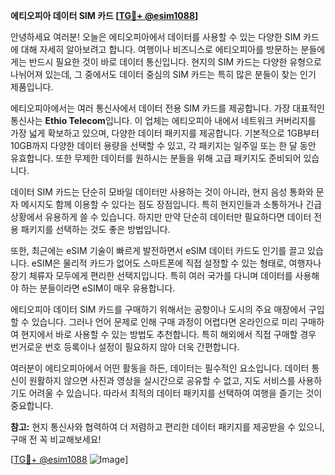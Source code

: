 **에티오피아 데이터 SIM 카드 [[TG💪+ @esim1088](https://t.me/s/esim1088)]**

안녕하세요 여러분! 오늘은 에티오피아에서 데이터를 사용할 수 있는 다양한 SIM 카드에 대해 자세히 알아보려고 합니다. 여행이나 비즈니스로 에티오피아를 방문하는 분들에게는 반드시 필요한 것이 바로 데이터 통신입니다. 현지의 SIM 카드는 다양한 유형으로 나뉘어져 있는데, 그 중에서도 데이터 중심의 SIM 카드는 특히 많은 분들이 찾는 인기 제품입니다.

에티오피아에서는 여러 통신사에서 데이터 전용 SIM 카드를 제공합니다. 가장 대표적인 통신사는 **Ethio Telecom**입니다. 이 업체는 에티오피아 내에서 네트워크 커버리지를 가장 넓게 확보하고 있으며, 다양한 데이터 패키지를 제공합니다. 기본적으로 1GB부터 10GB까지 다양한 데이터 용량을 선택할 수 있고, 각 패키지는 일주일 또는 한 달 동안 유효합니다. 또한 무제한 데이터를 원하시는 분들을 위해 고급 패키지도 준비되어 있습니다.

데이터 SIM 카드는 단순히 모바일 데이터만 사용하는 것이 아니라, 현지 음성 통화와 문자 메시지도 함께 이용할 수 있다는 점도 장점입니다. 특히 현지인들과 소통하거나 긴급 상황에서 유용하게 쓸 수 있습니다. 하지만 만약 단순히 데이터만 필요하다면 데이터 전용 패키지를 선택하는 것도 좋은 방법입니다.

또한, 최근에는 eSIM 기술이 빠르게 발전하면서 eSIM 데이터 카드도 인기를 끌고 있습니다. eSIM은 물리적 카드가 없어도 스마트폰에 직접 설정할 수 있는 형태로, 여행자나 장기 체류자 모두에게 편리한 선택지입니다. 특히 여러 국가를 다니며 데이터를 사용해야 하는 분들이라면 eSIM이 매우 유용합니다.

에티오피아 데이터 SIM 카드를 구매하기 위해서는 공항이나 도시의 주요 매장에서 구입할 수 있습니다. 그러나 언어 문제로 인해 구매 과정이 어렵다면 온라인으로 미리 구매하여 현지에서 바로 사용할 수 있는 방법도 추천합니다. 특히 해외에서 직접 구매할 경우 번거로운 번호 등록이나 설정이 필요하지 않아 더욱 간편합니다.

여러분이 에티오피아에서 어떤 활동을 하든, 데이터는 필수적인 요소입니다. 데이터 통신이 원활하지 않으면 사진과 영상을 실시간으로 공유할 수 없고, 지도 서비스를 사용하기도 어려울 수 있습니다. 따라서 최적의 데이터 패키지를 선택하여 여행을 즐기는 것이 중요합니다.

**참고:** 현지 통신사와 협력하여 더 저렴하고 편리한 데이터 패키지를 제공받을 수 있으니, 구매 전 꼭 비교해보세요! 

[[TG💪+ @esim1088](https://t.me/s/esim1088) ![Image](https://i.postimg.cc/Y0z9fWf4/image.png)]